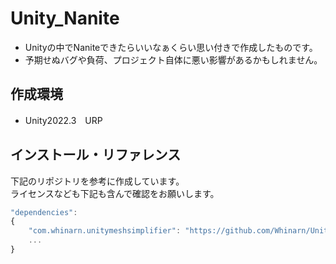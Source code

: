 # Unity_Nanite
- Unityの中でNaniteできたらいいなぁくらい思い付きで作成したものです。
- 予期せぬバグや負荷、プロジェクト自体に悪い影響があるかもしれません。
## 作成環境
- Unity2022.3　URP
## インストール・リファレンス
下記のリポジトリを参考に作成しています。  
ライセンスなども下記も含んで確認をお願いします。  
```javascript
"dependencies": 
{
    "com.whinarn.unitymeshsimplifier": "https://github.com/Whinarn/UnityMeshSimplifier.git",
    ...
}
```
